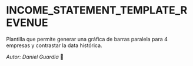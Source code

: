 # INCOME_STATEMENT_TEMPLATE_REVENUE

Plantilla que permite generar una gráfica de barras paralela para 4 empresas y contrastar la data histórica.

*Autor: Daniel Guardia* :elephant:
